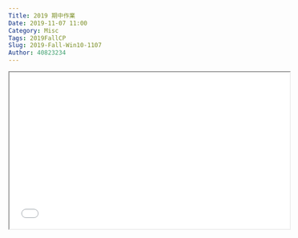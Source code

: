 ```yaml
---
Title: 2019 期中作業
Date: 2019-11-07 11:00
Category: Misc
Tags: 2019FallCP
Slug: 2019-Fall-Win10-1107
Author: 40823234
---
```


<p><iframe width="560" height="314" allowfullscreen="allowfullscreen" src="//www.youtube.com/embed/zvs9h1Kq-aQ"></iframe></p>
<div id="gtx-trans" style="position: absolute; left: 6px; top: 2797.8px;">
<div class="gtx-trans-icon"></div>
</div>